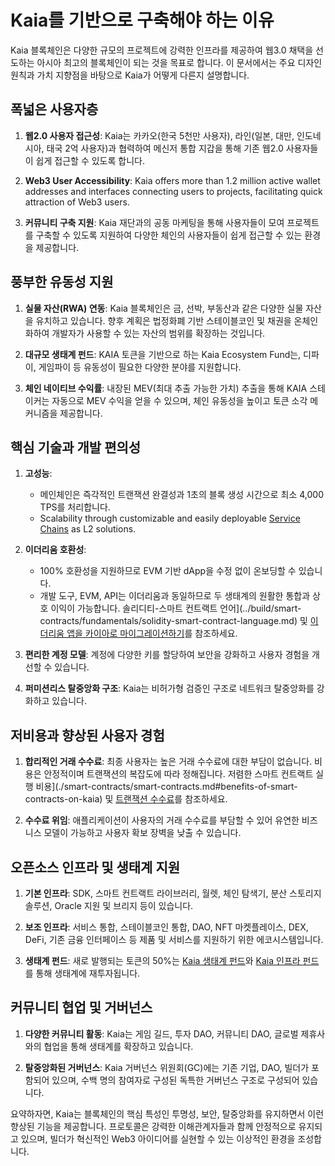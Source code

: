 # Kaia를 기반으로 구축해야 하는 이유

Kaia 블록체인은 다양한 규모의 프로젝트에 강력한 인프라를 제공하여 웹3.0 채택을 선도하는 아시아 최고의 블록체인이 되는 것을 목표로 합니다. 이 문서에서는 주요 디자인 원칙과 가치 지향점을 바탕으로 Kaia가 어떻게 다른지 설명합니다.

## 폭넓은 사용자층

1. **웹2.0 사용자 접근성**: Kaia는 카카오(한국 5천만 사용자), 라인(일본, 대만, 인도네시아, 태국 2억 사용자)과 협력하여 메신저 통합 지갑을 통해 기존 웹2.0 사용자들이 쉽게 접근할 수 있도록 합니다.

2. **Web3 User Accessibility**: Kaia offers more than 1.2 million active wallet addresses and interfaces connecting users to projects, facilitating quick attraction of Web3 users.

3. **커뮤니티 구축 지원**: Kaia 재단과의 공동 마케팅을 통해 사용자들이 모여 프로젝트를 구축할 수 있도록 지원하여 다양한 체인의 사용자들이 쉽게 접근할 수 있는 환경을 제공합니다.

## 풍부한 유동성 지원

1. **실물 자산(RWA) 연동**: Kaia 블록체인은 금, 선박, 부동산과 같은 다양한 실물 자산을 유치하고 있습니다. 향후 계획은 법정화폐 기반 스테이블코인 및 채권을 온체인화하여 개발자가 사용할 수 있는 자산의 범위를 확장하는 것입니다.

2. **대규모 생태계 펀드**: KAIA 토큰을 기반으로 하는 Kaia Ecosystem Fund는, 디파이, 게임파이 등 유동성이 필요한 다양한 분야를 지원합니다.

3. **체인 네이티브 수익률**: 내장된 MEV(최대 추출 가능한 가치) 추출을 통해 KAIA 스테이커는 자동으로 MEV 수익을 얻을 수 있으며, 체인 유동성을 높이고 토큰 소각 메커니즘을 제공합니다.

## 핵심 기술과 개발 편의성

1. **고성능**:
    - 메인체인은 즉각적인 트랜잭션 완결성과 1초의 블록 생성 시간으로 최소 4,000 TPS를 처리합니다.
    - Scalability through customizable and easily deployable [Service Chains](scaling-solutions.md#service-chain) as <LinkWithTooltip tooltip="L2 (layer 2) blockchains act as an additional<br />  layer that helps the main blockchain handle<br />  more transactions more efficiently.">L2</LinkWithTooltip> solutions.

2. **이더리움 호환성**:
    - 100% 호환성을 지원하므로 EVM 기반 dApp을 수정 없이 온보딩할 수 있습니다.
    - 개발 도구, EVM, API는 이더리움과 동일하므로 두 생태계의 원활한 통합과 상호 이익이 가능합니다. 솔리디티-스마트 컨트랙트 언어](../build/smart-contracts/fundamentals/solidity-smart-contract-language.md) 및 [이더리움 앱을 카이아로 마이그레이션하기](../build/tutorials/migrating-ethereum-app-to-kaia.mdx)를 참조하세요.

3. **편리한 계정 모델**: 계정에 다양한 키를 할당하여 보안을 강화하고 사용자 경험을 개선할 수 있습니다.

4. **퍼미션리스 탈중앙화 구조**: Kaia는 비허가형 검증인 구조로 네트워크 탈중앙화를 강화하고 있습니다.

## 저비용과 향상된 사용자 경험

1. **합리적인 거래 수수료**: 최종 사용자는 높은 거래 수수료에 대한 부담이 없습니다. 비용은 안정적이며 트랜잭션의 복잡도에 따라 정해집니다. 저렴한 스마트 컨트랙트 실행 비용](./smart-contracts/smart-contracts.md#benefits-of-smart-contracts-on-kaia) 및 [트랜잭션 수수료](transaction-fees/transaction-fees.md)를 참조하세요.

2. **수수료 위임**: 애플리케이션이 사용자의 거래 수수료를 부담할 수 있어 유연한 비즈니스 모델이 가능하고 사용자 확보 장벽을 낮출 수 있습니다.

## 오픈소스 인프라 및 생태계 지원

1. **기본 인프라**: SDK, 스마트 컨트랙트 라이브러리, 월렛, 체인 탐색기, 분산 스토리지 솔루션, Oracle 지원 및 브리지 등이 있습니다.

2. **보조 인프라**: 서비스 통합, 스테이블코인 통합, DAO, NFT 마켓플레이스, DEX, DeFi, 기존 금융 인터페이스 등 제품 및 서비스를 지원하기 위한 에코시스템입니다.

3. **생태계 펀드**: 새로 발행되는 토큰의 50%는 [Kaia 생태계 펀드](./token-economics/token-economy.md#kaia-ecosystem-fund)와 [Kaia 인프라 펀드](./token-economics/token-economy.md#kaia-infrastructure-fund)를 통해 생태계에 재투자됩니다.

## 커뮤니티 협업 및 거버넌스

1. **다양한 커뮤니티 활동**: Kaia는 게임 길드, 투자 DAO, 커뮤니티 DAO, 글로벌 제휴사와의 협업을 통해 생태계를 확장하고 있습니다.

2. **탈중앙화된 거버넌스**: Kaia 거버넌스 위원회(GC)에는 기존 기업, DAO, 빌더가 포함되어 있으며, 수백 명의 참여자로 구성된 독특한 거버넌스 구조로 구성되어 있습니다.

요약하자면, Kaia는 블록체인의 핵심 특성인 투명성, 보안, 탈중앙화를 유지하면서 이런 향상된 기능을 제공합니다. 프로토콜은 강력한 이해관계자들과 함께 안정적으로 유지되고 있으며, 빌더가 혁신적인 Web3 아이디어를 실현할 수 있는 이상적인 환경을 조성합니다.